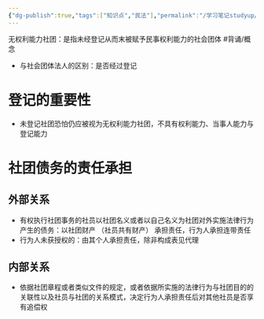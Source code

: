 ```yaml
---
{"dg-publish":true,"tags":["知识点","民法"],"permalink":"/学习笔记studyup/知识点cheese/无权利能力社团/","dgPassFrontmatter":true,"created":"2024-07-16T10:21:54.274+08:00","updated":"2024-10-26T22:58:33.922+08:00"}
---
```


无权利能力社团：是指未经登记从而末被赋予民事权利能力的社会团体 #背诵/概念 
- 与社会团体法人的区别：是否经过登记
# 登记的重要性
- 未登记社团恐怕仍应被视为无权利能力社团，不具有权利能力、当事人能力与登记能力
# 社团债务的责任承担
## 外部关系
- 有权执行社团事务的社员以社团名义或者以自己名义为社团对外实施法律行为产生的债务：以社团财产 （社员共有财产） 承担责任，行为人承担连带责任
- 行为人未获授权的：由其个人承担责任，除非构成表见代理
## 内部关系
- 依据社团章程或者类似文件的规定，或者依据所实施的法律行为与社团目的的关联性以及社员与社团的关系模式，决定行为人承担责任后对其他社员是否享有追偿权